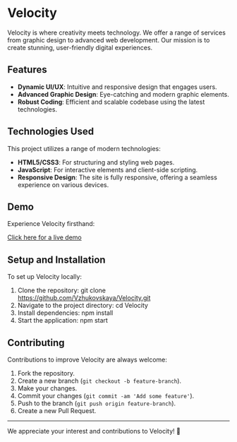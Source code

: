 # Velocity

Velocity is where creativity meets technology. We offer a range of services from graphic design to advanced web development. Our mission is to create stunning, user-friendly digital experiences.

## Features

- **Dynamic UI/UX**: Intuitive and responsive design that engages users.
- **Advanced Graphic Design**: Eye-catching and modern graphic elements.
- **Robust Coding**: Efficient and scalable codebase using the latest technologies.

## Technologies Used
This project utilizes a range of modern technologies:

- **HTML5/CSS3**: For structuring and styling web pages.
- **JavaScript**: For interactive elements and client-side scripting.
- **Responsive Design**: The site is fully responsive, offering a seamless experience on various devices.

## Demo
Experience Velocity firsthand:

[Click here for a live demo](#https://vzhukovskaya.github.io/Velocity/)

## Setup and Installation
To set up Velocity locally:

1. Clone the repository:
git clone https://github.com/Vzhukovskaya/Velocity.git
2. Navigate to the project directory:
cd Velocity
3. Install dependencies:
npm install
4. Start the application:
npm start


## Contributing

Contributions to improve Velocity are always welcome:

1. Fork the repository.
2. Create a new branch (`git checkout -b feature-branch`).
3. Make your changes.
4. Commit your changes (`git commit -am 'Add some feature'`).
5. Push to the branch (`git push origin feature-branch`).
6. Create a new Pull Request.

---

We appreciate your interest and contributions to Velocity! 🌟

